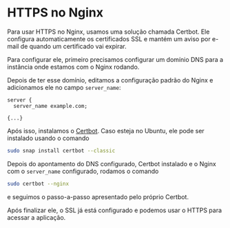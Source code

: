 # HTTPS no Nginx

Para usar HTTPS no Nginx, usamos uma solução chamada Certbot. Ele configura automaticamente os certificados SSL e mantém um aviso por e-mail de quando um certificado vai expirar.

Para configurar ele, primeiro precisamos configurar um domínio DNS para a instância onde estamos com o Nginx rodando.

Depois de ter esse domínio, editamos a configuração padrão do Nginx e adicionamos ele no campo `server_name`:

```
server {
  server_name example.com;

{...}
```

Após isso, instalamos o [Certbot](https://certbot.eff.org/instructions). Caso esteja no Ubuntu, ele pode ser instalado usando o comando
```bash
sudo snap install certbot --classic
```

Depois do apontamento do DNS configurado, Certbot instalado e o Nginx com o `server_name` configurado, rodamos o comando
```bash
sudo certbot --nginx
```
e seguimos o passo-a-passo apresentado pelo próprio Certbot.

Após finalizar ele, o SSL já está configurado e podemos usar o HTTPS para acessar a aplicação.